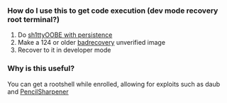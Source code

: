 ### How do I use this to get code execution (dev mode recovery root terminal?)
1.  Do [sh1ttyOOBE with persistence](./README.md)
2.  Make a 124 or older [badrecovery](https://github.com/BinBashBanana/badrecovery) unverified image
3.  Recover to it in developer mode
### Why is this useful? 
You can get a rootshell while enrolled, allowing for exploits such as daub and [PencilSharpener](https://github.com/truekas/PencilSharpener)

